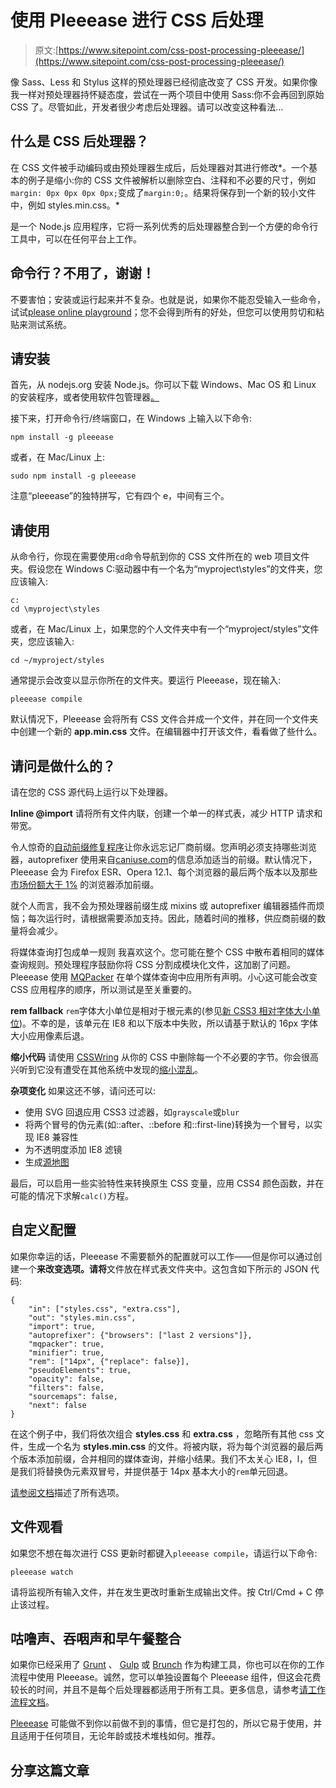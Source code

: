 # 使用 Pleeease 进行 CSS 后处理

> 原文:[https://www.sitepoint.com/css-post-processing-pleeease/](https://www.sitepoint.com/css-post-processing-pleeease/)

像 Sass、Less 和 Stylus 这样的预处理器已经彻底改变了 CSS 开发。如果你像我一样对预处理器持怀疑态度，尝试在一两个项目中使用 Sass:你不会再回到原始 CSS 了。尽管如此，开发者很少考虑后处理器。请可以改变这种看法…

## 什么是 CSS 后处理器？

在 CSS 文件被手动编码或由预处理器生成后，后处理器对其进行修改*。一个基本的例子是缩小:你的 CSS 文件被解析以删除空白、注释和不必要的尺寸，例如`margin: 0px 0px 0px 0px;`变成了`margin:0;`。结果将保存到一个新的较小文件中，例如 styles.min.css。*

是一个 Node.js 应用程序，它将一系列优秀的后处理器整合到一个方便的命令行工具中，可以在任何平台上工作。

## 命令行？不用了，谢谢！

不要害怕；安装或运行起来并不复杂。也就是说，如果你不能忍受输入一些命令，试试[please online playground](http://pleeease.io/play/)；您不会得到所有的好处，但您可以使用剪切和粘贴来测试系统。

## 请安装

首先，从 nodejs.org 安装 Node.js。你可以下载 Windows、Mac OS 和 Linux 的安装程序，或者使用软件包管理器[。](https://github.com/joyent/node/wiki/Installing-Node.js-via-package-manager)

接下来，打开命令行/终端窗口，在 Windows 上输入以下命令:

```
npm install -g pleeease
```

或者，在 Mac/Linux 上:

```
sudo npm install -g pleeease
```

注意“pleeease”的独特拼写，它有四个 e，中间有三个。

## 请使用

从命令行，你现在需要使用`cd`命令导航到你的 CSS 文件所在的 web 项目文件夹。假设您在 Windows C:驱动器中有一个名为“myproject\styles”的文件夹，您应该输入:

```
c:
cd \myproject\styles
```

或者，在 Mac/Linux 上，如果您的个人文件夹中有一个“myproject/styles”文件夹，您应该输入:

```
cd ~/myproject/styles
```

通常提示会改变以显示你所在的文件夹。要运行 Pleeease，现在输入:

```
pleeease compile
```

默认情况下，Pleeease 会将所有 CSS 文件合并成一个文件，并在同一个文件夹中创建一个新的 **app.min.css** 文件。在编辑器中打开该文件，看看做了些什么。

## 请问是做什么的？

请在您的 CSS 源代码上运行以下处理器。

**Inline @import** 请将所有文件内联，创建一个单一的样式表，减少 HTTP 请求和带宽。

令人惊奇的[自动前缀修复程序](https://www.npmjs.org/package/autoprefixer)让你永远忘记厂商前缀。您声明必须支持哪些浏览器，autoprefixer 使用来自[caniuse.com](http://caniuse.com/)的信息添加适当的前缀。默认情况下，Pleeease 会为 Firefox ESR、Opera 12.1、每个浏览器的最后两个版本以及那些[市场份额大于 1%](/browser-trends-october-2014-back-work/) 的浏览器添加前缀。

就个人而言，我不会为预处理器前缀生成 mixins 或 autoprefixer 编辑器插件而烦恼；每次运行时，请根据需要添加支持。因此，随着时间的推移，供应商前缀的数量将会减少。

将媒体查询打包成单一规则
我喜欢这个。您可能在整个 CSS 中散布着相同的媒体查询规则。预处理程序鼓励你将 CSS 分割成模块化文件，这加剧了问题。Pleeease 使用 [MQPacker](https://github.com/hail2u/node-css-mqpacker) 在单个媒体查询中应用所有声明。小心这可能会改变 CSS 应用程序的顺序，所以测试是至关重要的。

**rem fallback**
`rem`字体大小单位是相对于根元素的(参见[新 CSS3 相对字体大小单位](/new-css3-relative-font-size/))。不幸的是，该单元在 IE8 和以下版本中失败，所以请基于默认的 16px 字体大小应用像素后退。

**缩小代码**
请使用 [CSSWring](https://github.com/hail2u/node-csswring) 从你的 CSS 中删除每一个不必要的字节。你会很高兴听到它没有遭受在其他系统中发现的[缩小混乱](/avoid-css3-animation-minification-muddles/)。

**杂项变化**
如果这还不够，请问还可以:

*   使用 SVG 回退应用 CSS3 过滤器，如`grayscale`或`blur`
*   将两个冒号的伪元素(如::after、::before 和::first-line)转换为一个冒号，以实现 IE8 兼容性
*   为不透明度添加 IE8 滤镜
*   生成[源地图](https://www.sitepoint.com/using-source-maps-debug-sass-chrome/)

最后，可以启用一些实验特性来转换原生 CSS 变量，应用 CSS4 颜色函数，并在可能的情况下求解`calc()`方程。

## 自定义配置

如果你幸运的话，Pleeease 不需要额外的配置就可以工作——但是你可以通过创建一个**来改变选项。请将**文件放在样式表文件夹中。这包含如下所示的 JSON 代码:

```
{
	"in": ["styles.css", "extra.css"],
	"out": "styles.min.css",
	"import": true,
	"autoprefixer": {"browsers": ["last 2 versions"]},
	"mqpacker": true,
	"minifier": true,
	"rem": ["14px", {"replace": false}],
	"pseudoElements": true,
	"opacity": false,
	"filters": false,
	"sourcemaps": false,
	"next": false
}
```

在这个例子中，我们将依次组合 **styles.css** 和 **extra.css** ，忽略所有其他 css 文件，生成一个名为 **styles.min.css** 的文件。将被内联，将为每个浏览器的最后两个版本添加前缀，合并相同的媒体查询，并缩小结果。我们不太关心 IE8，l，但是我们将替换伪元素双冒号，并提供基于 14px 基本大小的`rem`单元回退。

[请参阅文档](http://pleeease.io/docs/)描述了所有选项。

## 文件观看

如果您不想在每次进行 CSS 更新时都键入`pleeease compile`，请运行以下命令:

```
pleeease watch
```

请将监视所有输入文件，并在发生更改时重新生成输出文件。按 Ctrl/Cmd + C 停止该过程。

## 咕噜声、吞咽声和早午餐整合

如果你已经采用了 [Grunt](http://gruntjs.com/) 、 [Gulp](http://gulpjs.com/) 或 [Brunch](http://brunch.io/) 作为构建工具，你也可以在你的工作流程中使用 Pleeease。诚然，您可以单独设置每个 Pleeease 组件，但这会花费较长的时间，并且不是每个后处理器都适用于所有工具。更多信息，请参考[请工作流程文档](http://pleeease.io/workflow/)。

[Pleeease](http://pleeease.io/) 可能做不到你以前做不到的事情，但它是打包的，所以它易于使用，并且适用于任何项目，无论年龄或技术堆栈如何。推荐。

## 分享这篇文章